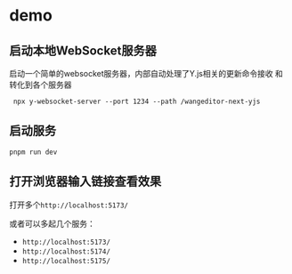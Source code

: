 # demo


## 启动本地WebSocket服务器
启动一个简单的websocket服务器，内部自动处理了Y.js相关的更新命令接收 和 转化到各个服务器
```shell
 npx y-websocket-server --port 1234 --path /wangeditor-next-yjs
```


## 启动服务
```shell
pnpm run dev
```

## 打开浏览器输入链接查看效果
打开多个`http://localhost:5173/`

或者可以多起几个服务：
- `http://localhost:5173/`
- `http://localhost:5174/`
- `http://localhost:5175/`